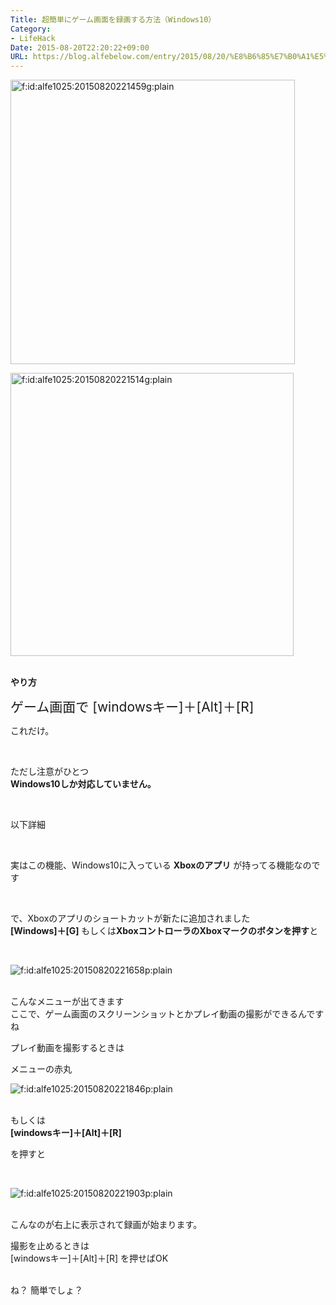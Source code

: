 ```yaml
---
Title: 超簡単にゲーム画面を録画する方法（Windows10）
Category:
- LifeHack
Date: 2015-08-20T22:20:22+09:00
URL: https://blog.alfebelow.com/entry/2015/08/20/%E8%B6%85%E7%B0%A1%E5%8D%98%E3%81%AB%E3%82%B2%E3%83%BC%E3%83%A0%E7%94%BB%E9%9D%A2%E3%82%92%E9%8C%B2%E7%94%BB%E3%81%99%E3%82%8B%E6%96%B9%E6%B3%95%EF%BC%88Windows10%EF%BC%89
---
```


<p><img class="hatena-fotolife" title="f:id:alfe1025:20150820221459g:plain" src="http://cdn-ak.f.st-hatena.com/images/fotolife/a/alfe1025/20150820/20150820221459.gif" alt="f:id:alfe1025:20150820221459g:plain" width="455" /></p>
<p><img class="hatena-fotolife" title="f:id:alfe1025:20150820221514g:plain" src="http://cdn-ak.f.st-hatena.com/images/fotolife/a/alfe1025/20150820/20150820221514.gif" alt="f:id:alfe1025:20150820221514g:plain" width="453" /></p>
<p><br /><strong>やり方</strong></p>
<p><span style="font-size: 150%;">ゲーム画面で [windowsキー]＋[Alt]＋[R]</span></p>
<p>これだけ。</p>
<p> </p>
<p>ただし注意がひとつ<br /><strong>Windows10しか対応していません。</strong></p>
<p> </p>
<p>以下詳細</p>
<p><!-- more --></p>
<p> </p>
<p>実はこの機能、Windows10に入っている <strong>Xboxのアプリ</strong> が持ってる機能なのです</p>
<p> </p>
<p>で、Xboxのアプリのショートカットが新たに追加されました<br /><strong>[Windows]＋[G] </strong>もしくは<strong>XboxコントローラのXboxマークのボタンを押す</strong>と</p>
<p> </p>
<p><img class="hatena-fotolife" title="f:id:alfe1025:20150820221658p:plain" src="http://cdn-ak.f.st-hatena.com/images/fotolife/a/alfe1025/20150820/20150820221658.png" alt="f:id:alfe1025:20150820221658p:plain" /></p>
<p><br />こんなメニューが出てきます<br />ここで、ゲーム画面のスクリーンショットとかプレイ動画の撮影ができるんですね</p>
<p>プレイ動画を撮影するときは</p>
<p>メニューの赤丸</p>
<p><img class="hatena-fotolife" title="f:id:alfe1025:20150820221846p:plain" src="http://cdn-ak.f.st-hatena.com/images/fotolife/a/alfe1025/20150820/20150820221846.png" alt="f:id:alfe1025:20150820221846p:plain" /></p>
<p><br />もしくは<br /><strong>[windowsキー]＋[Alt]＋[R]</strong></p>
<p>を押すと</p>
<p> </p>
<p><img class="hatena-fotolife" title="f:id:alfe1025:20150820221903p:plain" src="http://cdn-ak.f.st-hatena.com/images/fotolife/a/alfe1025/20150820/20150820221903.png" alt="f:id:alfe1025:20150820221903p:plain" /></p>
<p><br />こんなのが右上に表示されて録画が始まります。</p>
<p>撮影を止めるときは<br />[windowsキー]＋[Alt]＋[R] を押せばOK</p>
<p><br />ね？ 簡単でしょ？</p>
